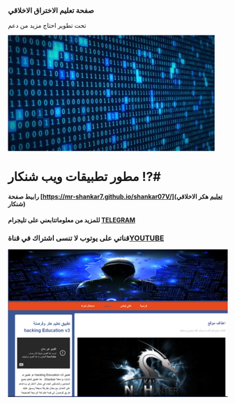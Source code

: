 ### صفحة تعليم الاختراق الاخلاقي
تحت تطوير احتاج مزيد من دعم

![Image](https://github.com/MR-SHANKAR7/shankar07V/blob/main/img/BACKground-images.jpg)
# مطور تطبيقات ويب شنكار !?#

#### رابيط صفحة [https://mr-shankar7.github.io/shankar07V/](تعليم هكر الاخلاقي شنكار)

#### للمزيد من معلوماتتابعني على تليجرام  [ TELEGRAM ](https://t.me/shankar_apk7)

### قناتي على يوتوب لا تنسى اشتراك في قناة[YOUTUBE](https://www.youtube.com/@shankarapps)

![Image](https://github.com/MR-SHANKAR7/shankar07V/blob/main/img/Screenshot_20221204_034630.png)
